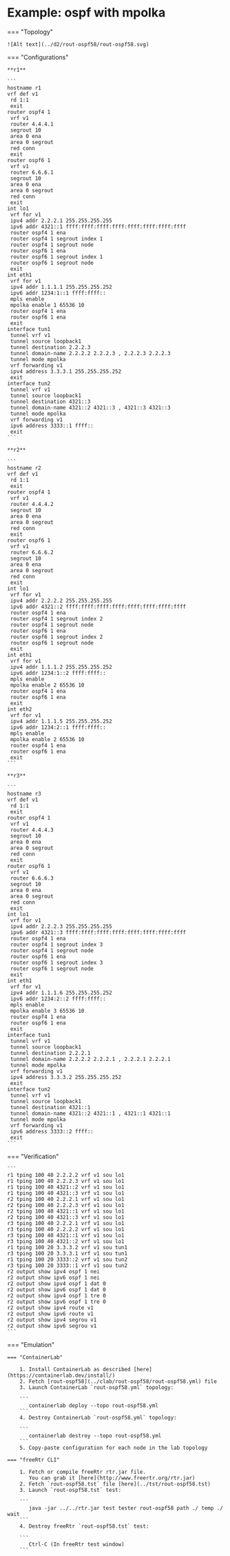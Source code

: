 # Example: ospf with mpolka

=== "Topology"

    ![Alt text](../d2/rout-ospf58/rout-ospf58.svg)

=== "Configurations"

    **r1**

    ```
    hostname r1
    vrf def v1
     rd 1:1
     exit
    router ospf4 1
     vrf v1
     router 4.4.4.1
     segrout 10
     area 0 ena
     area 0 segrout
     red conn
     exit
    router ospf6 1
     vrf v1
     router 6.6.6.1
     segrout 10
     area 0 ena
     area 0 segrout
     red conn
     exit
    int lo1
     vrf for v1
     ipv4 addr 2.2.2.1 255.255.255.255
     ipv6 addr 4321::1 ffff:ffff:ffff:ffff:ffff:ffff:ffff:ffff
     router ospf4 1 ena
     router ospf4 1 segrout index 1
     router ospf4 1 segrout node
     router ospf6 1 ena
     router ospf6 1 segrout index 1
     router ospf6 1 segrout node
     exit
    int eth1
     vrf for v1
     ipv4 addr 1.1.1.1 255.255.255.252
     ipv6 addr 1234:1::1 ffff:ffff::
     mpls enable
     mpolka enable 1 65536 10
     router ospf4 1 ena
     router ospf6 1 ena
     exit
    interface tun1
     tunnel vrf v1
     tunnel source loopback1
     tunnel destination 2.2.2.3
     tunnel domain-name 2.2.2.2 2.2.2.3 , 2.2.2.3 2.2.2.3
     tunnel mode mpolka
     vrf forwarding v1
     ipv4 address 3.3.3.1 255.255.255.252
     exit
    interface tun2
     tunnel vrf v1
     tunnel source loopback1
     tunnel destination 4321::3
     tunnel domain-name 4321::2 4321::3 , 4321::3 4321::3
     tunnel mode mpolka
     vrf forwarding v1
     ipv6 address 3333::1 ffff::
     exit
    ```

    **r2**

    ```
    hostname r2
    vrf def v1
     rd 1:1
     exit
    router ospf4 1
     vrf v1
     router 4.4.4.2
     segrout 10
     area 0 ena
     area 0 segrout
     red conn
     exit
    router ospf6 1
     vrf v1
     router 6.6.6.2
     segrout 10
     area 0 ena
     area 0 segrout
     red conn
     exit
    int lo1
     vrf for v1
     ipv4 addr 2.2.2.2 255.255.255.255
     ipv6 addr 4321::2 ffff:ffff:ffff:ffff:ffff:ffff:ffff:ffff
     router ospf4 1 ena
     router ospf4 1 segrout index 2
     router ospf4 1 segrout node
     router ospf6 1 ena
     router ospf6 1 segrout index 2
     router ospf6 1 segrout node
     exit
    int eth1
     vrf for v1
     ipv4 addr 1.1.1.2 255.255.255.252
     ipv6 addr 1234:1::2 ffff:ffff::
     mpls enable
     mpolka enable 2 65536 10
     router ospf4 1 ena
     router ospf6 1 ena
     exit
    int eth2
     vrf for v1
     ipv4 addr 1.1.1.5 255.255.255.252
     ipv6 addr 1234:2::1 ffff:ffff::
     mpls enable
     mpolka enable 2 65536 10
     router ospf4 1 ena
     router ospf6 1 ena
     exit
    ```

    **r3**

    ```
    hostname r3
    vrf def v1
     rd 1:1
     exit
    router ospf4 1
     vrf v1
     router 4.4.4.3
     segrout 10
     area 0 ena
     area 0 segrout
     red conn
     exit
    router ospf6 1
     vrf v1
     router 6.6.6.3
     segrout 10
     area 0 ena
     area 0 segrout
     red conn
     exit
    int lo1
     vrf for v1
     ipv4 addr 2.2.2.3 255.255.255.255
     ipv6 addr 4321::3 ffff:ffff:ffff:ffff:ffff:ffff:ffff:ffff
     router ospf4 1 ena
     router ospf4 1 segrout index 3
     router ospf4 1 segrout node
     router ospf6 1 ena
     router ospf6 1 segrout index 3
     router ospf6 1 segrout node
     exit
    int eth1
     vrf for v1
     ipv4 addr 1.1.1.6 255.255.255.252
     ipv6 addr 1234:2::2 ffff:ffff::
     mpls enable
     mpolka enable 3 65536 10
     router ospf4 1 ena
     router ospf6 1 ena
     exit
    interface tun1
     tunnel vrf v1
     tunnel source loopback1
     tunnel destination 2.2.2.1
     tunnel domain-name 2.2.2.2 2.2.2.1 , 2.2.2.1 2.2.2.1
     tunnel mode mpolka
     vrf forwarding v1
     ipv4 address 3.3.3.2 255.255.255.252
     exit
    interface tun2
     tunnel vrf v1
     tunnel source loopback1
     tunnel destination 4321::1
     tunnel domain-name 4321::2 4321::1 , 4321::1 4321::1
     tunnel mode mpolka
     vrf forwarding v1
     ipv6 address 3333::2 ffff::
     exit
    ```

=== "Verification"

    ```
    r1 tping 100 40 2.2.2.2 vrf v1 sou lo1
    r1 tping 100 40 2.2.2.3 vrf v1 sou lo1
    r1 tping 100 40 4321::2 vrf v1 sou lo1
    r1 tping 100 40 4321::3 vrf v1 sou lo1
    r2 tping 100 40 2.2.2.1 vrf v1 sou lo1
    r2 tping 100 40 2.2.2.3 vrf v1 sou lo1
    r2 tping 100 40 4321::1 vrf v1 sou lo1
    r2 tping 100 40 4321::3 vrf v1 sou lo1
    r3 tping 100 40 2.2.2.1 vrf v1 sou lo1
    r3 tping 100 40 2.2.2.2 vrf v1 sou lo1
    r3 tping 100 40 4321::1 vrf v1 sou lo1
    r3 tping 100 40 4321::2 vrf v1 sou lo1
    r1 tping 100 20 3.3.3.2 vrf v1 sou tun1
    r3 tping 100 20 3.3.3.1 vrf v1 sou tun1
    r1 tping 100 20 3333::2 vrf v1 sou tun2
    r3 tping 100 20 3333::1 vrf v1 sou tun2
    r2 output show ipv4 ospf 1 nei
    r2 output show ipv6 ospf 1 nei
    r2 output show ipv4 ospf 1 dat 0
    r2 output show ipv6 ospf 1 dat 0
    r2 output show ipv4 ospf 1 tre 0
    r2 output show ipv6 ospf 1 tre 0
    r2 output show ipv4 route v1
    r2 output show ipv6 route v1
    r2 output show ipv4 segrou v1
    r2 output show ipv6 segrou v1
    ```

=== "Emulation"

    === "ContainerLab"

        1. Install ContainerLab as described [here](https://containerlab.dev/install/)  
        2. Fetch [rout-ospf58](../clab/rout-ospf58/rout-ospf58.yml) file  
        3. Launch ContainerLab `rout-ospf58.yml` topology:  

        ```
           containerlab deploy --topo rout-ospf58.yml  
        ```
        4. Destroy ContainerLab `rout-ospf58.yml` topology:  

        ```
           containerlab destroy --topo rout-ospf58.yml  
        ```
        5. Copy-paste configuration for each node in the lab topology

    === "freeRtr CLI"

        1. Fetch or compile freeRtr rtr.jar file.  
           You can grab it [here](http://www.freertr.org/rtr.jar)  
        2. Fetch `rout-ospf58.tst` file [here](../tst/rout-ospf58.tst)  
        3. Launch `rout-ospf58.tst` test:  

        ```
           java -jar ../../rtr.jar test tester rout-ospf58 path ./ temp ./ wait
        ```
        4. Destroy freeRtr `rout-ospf58.tst` test:  

        ```
           Ctrl-C (In freeRtr test window)
        ```

